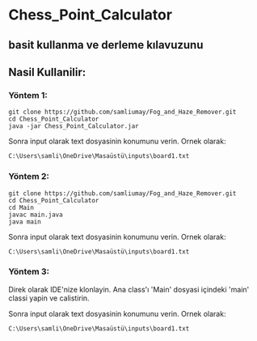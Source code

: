 # Chess_Point_Calculator

## basit kullanma ve derleme kılavuzunu

## Nasil Kullanilir:
### Yöntem 1:
```
git clone https://github.com/samliumay/Fog_and_Haze_Remover.git
cd Chess_Point_Calculator
java -jar Chess_Point_Calculator.jar
```

Sonra input olarak text dosyasinin konumunu verin.
Ornek olarak:
```
C:\Users\samli\OneDrive\Masaüstü\inputs\board1.txt
```


### Yöntem 2:
```
git clone https://github.com/samliumay/Fog_and_Haze_Remover.git
cd Chess_Point_Calculator
cd Main
javac main.java
java main
```

Sonra input olarak text dosyasinin konumunu verin.
Ornek olarak:
```
C:\Users\samli\OneDrive\Masaüstü\inputs\board1.txt
```

### Yöntem 3:
Direk olarak IDE'nize klonlayin. Ana class'ı 'Main' dosyasi içindeki 'main' classi yapin ve calistirin. 

Sonra input olarak text dosyasinin konumunu verin.
Ornek olarak:
```
C:\Users\samli\OneDrive\Masaüstü\inputs\board1.txt
```

